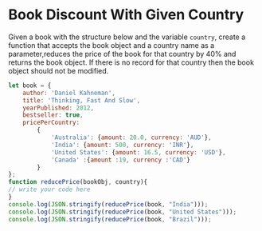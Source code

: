 # Book Discount With Given Country
Given a book with the structure below and the variable `country`, create a function that accepts the book object and a country name as a parameter,reduces the price of the book for that country by 40% and returns the book object.
If there is no record for that country then the book object should not be modified. 

```js
let book = {
    author: 'Daniel Kahneman',
    title: 'Thinking, Fast And Slow',
    yearPublished: 2012,
    bestseller: true,
    pricePerCountry:
        {
            'Australia': {amount: 20.0, currency: 'AUD'},
            'India': {amount: 500, currency: 'INR'},
            'United States': {amount: 16.5, currency: 'USD'},
            'Canada' :{amount :19, currency :'CAD'}
        }
};
function reducePrice(bookObj, country){
// write your code here
}
console.log(JSON.stringify(reducePrice(book, "India")));
console.log(JSON.stringify(reducePrice(book, "United States")));
console.log(JSON.stringify(reducePrice(book, "Brazil")));
```
